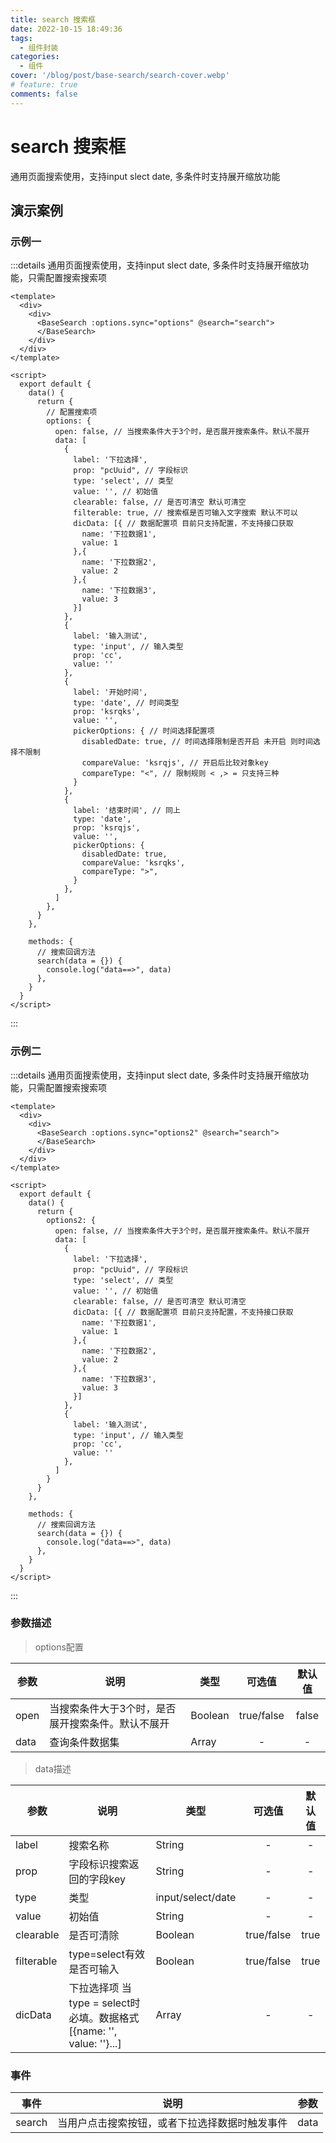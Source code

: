 ```yaml
---
title: search 搜索框
date: 2022-10-15 18:49:36
tags:
  - 组件封装
categories:
  - 组件
cover: '/blog/post/base-search/search-cover.webp'
# feature: true
comments: false
---
```

# search 搜索框

通用页面搜索使用，支持input slect date, 多条件时支持展开缩放功能

## 演示案例

### 示例一

:::details 通用页面搜索使用，支持input slect date, 多条件时支持展开缩放功能，只需配置搜索搜索项

```vue
<template>
  <div>
    <div>
      <BaseSearch :options.sync="options" @search="search">
      </BaseSearch>
    </div>
  </div>
</template>

<script>
  export default {
    data() {
      return { 
        // 配置搜索项
        options: {
          open: false, // 当搜索条件大于3个时，是否展开搜索条件。默认不展开
          data: [
            {
              label: '下拉选择',
              prop: "pcUuid", // 字段标识
              type: 'select', // 类型
              value: '', // 初始值
              clearable: false, // 是否可清空 默认可清空
              filterable: true, // 搜索框是否可输入文字搜索 默认不可以
              dicData: [{ // 数据配置项 目前只支持配置，不支持接口获取
                name: '下拉数据1',
                value: 1
              },{
                name: '下拉数据2',
                value: 2
              },{
                name: '下拉数据3',
                value: 3
              }]
            },
            {
              label: '输入测试',
              type: 'input', // 输入类型
              prop: 'cc',
              value: ''
            },
            {
              label: '开始时间',
              type: 'date', // 时间类型
              prop: 'ksrqks',
              value: '',
              pickerOptions: { // 时间选择配置项
                disabledDate: true, // 时间选择限制是否开启 未开启 则时间选择不限制
                compareValue: 'ksrqjs', // 开启后比较对象key 
                compareType: "<", // 限制规则 < ,> = 只支持三种
              }
            },
            {
              label: '结束时间', // 同上
              type: 'date',
              prop: 'ksrqjs',
              value: '',
              pickerOptions: {
                disabledDate: true,
                compareValue: 'ksrqks',
                compareType: ">",
              }
            },
          ]
        },
      }
    },

    methods: {
      // 搜索回调方法
      search(data = {}) {
        console.log("data==>", data)
      },
    }
  }
</script>
```
:::

### 示例二

:::details 通用页面搜索使用，支持input slect date, 多条件时支持展开缩放功能，只需配置搜索搜索项

```vue
<template>
  <div>
    <div>
      <BaseSearch :options.sync="options2" @search="search">
      </BaseSearch>
    </div>
  </div>
</template>

<script>
  export default {
    data() {
      return { 
        options2: {
          open: false, // 当搜索条件大于3个时，是否展开搜索条件。默认不展开
          data: [
            {
              label: '下拉选择',
              prop: "pcUuid", // 字段标识
              type: 'select', // 类型
              value: '', // 初始值
              clearable: false, // 是否可清空 默认可清空
              dicData: [{ // 数据配置项 目前只支持配置，不支持接口获取
                name: '下拉数据1',
                value: 1
              },{
                name: '下拉数据2',
                value: 2
              },{
                name: '下拉数据3',
                value: 3
              }]
            },
            {
              label: '输入测试',
              type: 'input', // 输入类型
              prop: 'cc',
              value: ''
            },
          ]
        }
      }
    },

    methods: {
      // 搜索回调方法
      search(data = {}) {
        console.log("data==>", data)
      },
    }
  }
</script>
```
:::

### 参数描述

> options配置


| 参数 |    说明 |    类型 | 可选值 | 默认值 |
| ----- | ------ | ----- | :-----: |  :---:  |
| open | 当搜索条件大于3个时，是否展开搜索条件。默认不展开 | Boolean | true/false | false |
| data | 查询条件数据集 | Array | - | - |


> data描述

| 参数 |    说明  |   类型 | 可选值 | 默认值 |
| ----- | ------ | ----- | :-----: |  :---:  |
| label | 搜索名称 | String| - | - |
| prop | 字段标识搜索返回的字段key | String | - | - |
| type | 类型 | input/select/date | - | - |
| value | 初始值 | String | - | - |
| clearable | 是否可清除 | Boolean |true/false | true |
| filterable | type=select有效 是否可输入 | Boolean |true/false | true |
| dicData | 下拉选择项 当type = select时必填。数据格式[{name: '', value: ''}...] | Array | - | - |


### 事件

| 事件 | 说明  | 参数
| --- | --- | --- |
| search | 当用户点击搜索按钮，或者下拉选择数据时触发事件 | data |